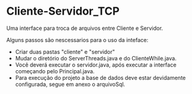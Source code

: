 # Cliente-Servidor_TCP
Uma interface para troca de arquivos entre Cliente e Servidor. 

Alguns passos são nescessarios para o uso da inteface: 

* Criar duas pastas "cliente" e "servidor"
* Mudar o diretório do ServerThreads.java e do ClienteWhile.java. 
* Você deverá executar o servidor.java, após executar a interface começando pelo Principal.java.
* Para execução do projeto a base de dados deve estar devidamente configurada, segue em anexo o arquivoSql.

